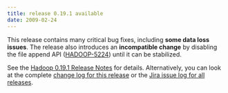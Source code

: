 ```yaml
---
title: release 0.19.1 available
date: 2009-02-24
---
```

<!---
  Licensed under the Apache License, Version 2.0 (the "License");
  you may not use this file except in compliance with the License.
  You may obtain a copy of the License at

   https://www.apache.org/licenses/LICENSE-2.0

  Unless required by applicable law or agreed to in writing, software
  distributed under the License is distributed on an "AS IS" BASIS,
  WITHOUT WARRANTIES OR CONDITIONS OF ANY KIND, either express or implied.
  See the License for the specific language governing permissions and
  limitations under the License. See accompanying LICENSE file.
-->

This release contains many critical bug fixes, including **some data
loss issues**. The release also introduces an **incompatible change** by
disabling the file append API
([HADOOP-5224](http://issues.apache.org/jira/browse/HADOOP-5224)) until
it can be stabilized.

See the [Hadoop 0.19.1 Release
Notes](https://hadoop.apache.org/docs/r0.19.1/releasenotes.html) for
details. Alternatively, you can look at the complete [change log for
this release](https://hadoop.apache.org/docs/r0.19.1/changes.html) or the
[Jira issue log for all
releases](http://issues.apache.org/jira/browse/HADOOP?report=com.atlassian.jira.plugin.system.project:changelog-panel).


